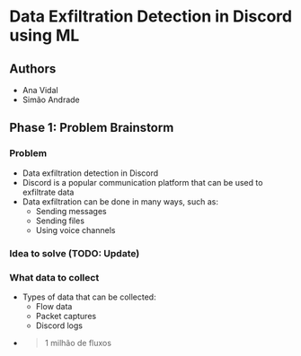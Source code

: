 # Data Exfiltration Detection in Discord using ML

## Authors

- Ana Vidal
- Simão Andrade

## Phase 1: Problem Brainstorm

### Problem

- Data exfiltration detection in Discord
- Discord is a popular communication platform that can be used to exfiltrate data
- Data exfiltration can be done in many ways, such as:
    - Sending messages
    - Sending files
    - Using voice channels

### Idea to solve (TODO: Update)


### What data to collect

- Types of data that can be collected:
    - Flow data
    - Packet captures
    - Discord logs
- > 1 milhão de fluxos